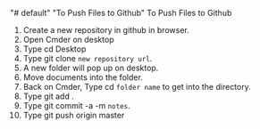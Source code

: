 "# default" 
"To Push Files to Github" 
To Push Files to Github
1. Create a new repository in github in browser.
2. Open Cmder on desktop
3. Type cd Desktop
4. Type git clone `new repository url`.
5. A new folder will pop up on desktop.
6. Move documents into the folder.
7. Back on Cmder, Type cd `folder name` to get into the directory.
8. Type git add .
9. Type git commit -a -m `notes`.
10. Type git push origin master